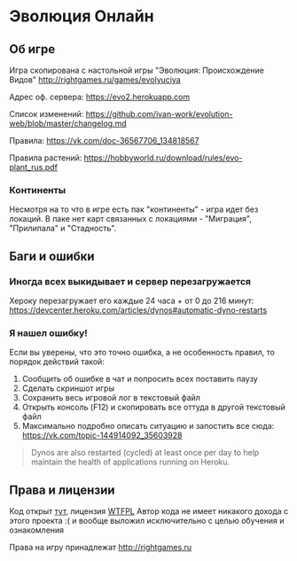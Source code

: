 # Эволюция Онлайн

## Об игре

Игра скопирована с настольной игры "Эволюция: Происхождение Видов" http://rightgames.ru/games/evolyuciya

Адрес оф. сервера: https://evo2.herokuapp.com

Список изменений: https://github.com/ivan-work/evolution-web/blob/master/changelog.md

Правила: https://vk.com/doc-36567706_134818567

Правила растений: https://hobbyworld.ru/download/rules/evo-plant_rus.pdf

### Континенты

Несмотря на то что в игре есть пак "континенты" - игра идет без локаций. 
В паке нет карт связанных с локациями - "Миграция", "Прилипала" и "Стадность".

## Баги и ошибки

### Иногда всех выкидывает и сервер перезагружается

Хероку перезагружает его каждые 24 часа + от 0 до 216 минут: https://devcenter.heroku.com/articles/dynos#automatic-dyno-restarts

### Я нашел ошибку!

Если вы уверены, что это точно ошибка, а не особенность правил, то порядок действий такой:

1. Сообщить об ошибке в чат и попросить всех поставить паузу
1. Сделать скриншот игры
1. Сохранить весь игровой лог в текстовый файл
1. Открыть консоль (F12) и скопировать все оттуда в другой текстовый файл
1. Максимально подробно описать ситуацию и запостить все сюда: https://vk.com/topic-144914092_35603928

> Dynos are also restarted (cycled) at least once per day to help maintain the health of applications running on Heroku.

## Права и лицензии

Код открыт [тут](https://github.com/ivan-work/evolution-web), лицензия [WTFPL](http://www.wtfpl.net/)
Автор кода не имеет никакого дохода с этого проекта :( и вообще выложил исключительно с целью обучения и ознакомления

Права на игру принадлежат http://rightgames.ru